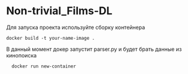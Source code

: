 # Non-trivial_Films-DL

Для запуска проекта используйте сборку контейнера

```
docker build -t your-name-image .
```

В данный момент докер запустит parser.py и будет брать данные из кинопоиска

```
  docker run new-container
```

